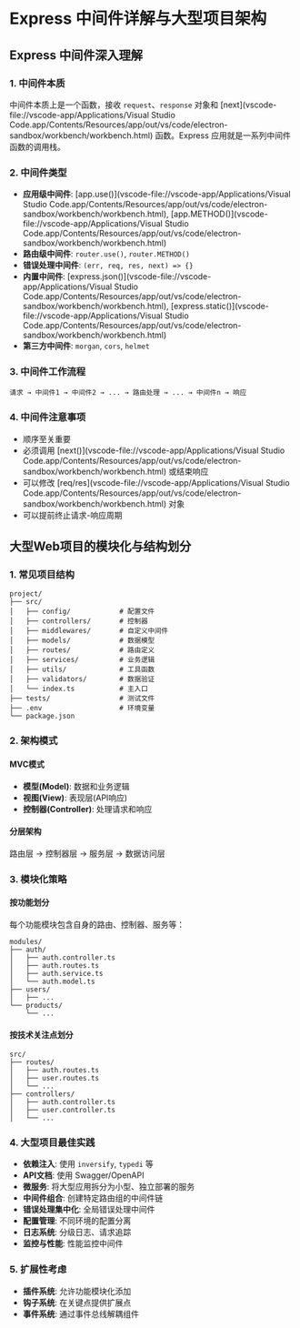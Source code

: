# Express 中间件详解与大型项目架构

## Express 中间件深入理解

### 1. 中间件本质

中间件本质上是一个函数，接收 `request`、`response` 对象和 [next](vscode-file://vscode-app/Applications/Visual Studio Code.app/Contents/Resources/app/out/vs/code/electron-sandbox/workbench/workbench.html) 函数。Express 应用就是一系列中间件函数的调用栈。

### 2. 中间件类型

- **应用级中间件**: [app.use()](vscode-file://vscode-app/Applications/Visual Studio Code.app/Contents/Resources/app/out/vs/code/electron-sandbox/workbench/workbench.html), [app.METHOD()](vscode-file://vscode-app/Applications/Visual Studio Code.app/Contents/Resources/app/out/vs/code/electron-sandbox/workbench/workbench.html)
- **路由级中间件**: `router.use()`, `router.METHOD()`
- **错误处理中间件**: `(err, req, res, next) => {}`
- **内置中间件**: [express.json()](vscode-file://vscode-app/Applications/Visual Studio Code.app/Contents/Resources/app/out/vs/code/electron-sandbox/workbench/workbench.html), [express.static()](vscode-file://vscode-app/Applications/Visual Studio Code.app/Contents/Resources/app/out/vs/code/electron-sandbox/workbench/workbench.html)
- **第三方中间件**: `morgan`, `cors`, `helmet`

### 3. 中间件工作流程

```
请求 → 中间件1 → 中间件2 → ... → 路由处理 → ... → 中间件n → 响应
```

### 4. 中间件注意事项

- 顺序至关重要
- 必须调用 [next()](vscode-file://vscode-app/Applications/Visual Studio Code.app/Contents/Resources/app/out/vs/code/electron-sandbox/workbench/workbench.html) 或结束响应
- 可以修改 [req/res](vscode-file://vscode-app/Applications/Visual Studio Code.app/Contents/Resources/app/out/vs/code/electron-sandbox/workbench/workbench.html) 对象
- 可以提前终止请求-响应周期

## 大型Web项目的模块化与结构划分

### 1. 常见项目结构

```
project/
├── src/
│   ├── config/            # 配置文件
│   ├── controllers/       # 控制器
│   ├── middlewares/       # 自定义中间件
│   ├── models/            # 数据模型
│   ├── routes/            # 路由定义
│   ├── services/          # 业务逻辑
│   ├── utils/             # 工具函数
│   ├── validators/        # 数据验证
│   └── index.ts           # 主入口
├── tests/                 # 测试文件
├── .env                   # 环境变量
└── package.json
```

### 2. 架构模式

#### MVC模式

- **模型(Model)**: 数据和业务逻辑
- **视图(View)**: 表现层(API响应)
- **控制器(Controller)**: 处理请求和响应

#### 分层架构

路由层 → 控制器层 → 服务层 → 数据访问层

### 3. 模块化策略

#### 按功能划分

每个功能模块包含自身的路由、控制器、服务等：

```
modules/
├── auth/
│   ├── auth.controller.ts
│   ├── auth.routes.ts
│   ├── auth.service.ts
│   └── auth.model.ts
├── users/
│   ├── ...
└── products/
    └── ...
```

#### 按技术关注点划分

```
src/
├── routes/
│   ├── auth.routes.ts
│   ├── user.routes.ts
│   └── ...
├── controllers/
│   ├── auth.controller.ts
│   ├── user.controller.ts
│   └── ...
```

### 4. 大型项目最佳实践

- **依赖注入**: 使用 `inversify`, `typedi` 等
- **API文档**: 使用 Swagger/OpenAPI
- **微服务**: 将大型应用拆分为小型、独立部署的服务
- **中间件组合**: 创建特定路由组的中间件链
- **错误处理集中化**: 全局错误处理中间件
- **配置管理**: 不同环境的配置分离
- **日志系统**: 分级日志、请求追踪
- **监控与性能**: 性能监控中间件

### 5. 扩展性考虑

- **插件系统**: 允许功能模块化添加
- **钩子系统**: 在关键点提供扩展点
- **事件系统**: 通过事件总线解耦组件

